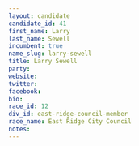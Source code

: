 ```yaml
---
layout: candidate
candidate_id: 41
first_name: Larry
last_name: Sewell
incumbent: true
name_slug: larry-sewell
title: Larry Sewell
party: 
website: 
twitter: 
facebook: 
bio: 
race_id: 12
div_id: east-ridge-council-member
race_name: East Ridge City Council
notes: 
---
```

